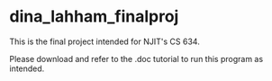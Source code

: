 # dina_lahham_finalproj

This is the final project intended for NJIT's CS 634.

Please download and refer to the .doc tutorial to run this program as intended.
